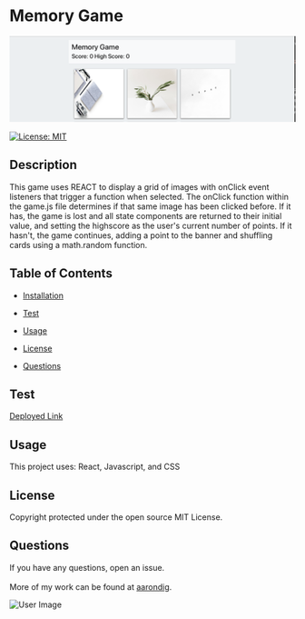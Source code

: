 # Memory Game

<img src="assets/Screen Shot 2020-11-12 at 6.22.42 PM.png" alt="User Image">

<br>

[![License: MIT](https://img.shields.io/badge/License-MIT-yellow.svg)](https://opensource.org/licenses/MIT)

## Description

This game uses REACT to display a grid of images with onClick event listeners that trigger a function when selected. The onClick function within the game.js file determines if that same image has been clicked before. If it has, the game is lost and all state components are returned to their initial value, and setting the highscore as the user's current number of points. If it hasn't, the game continues, adding a point to the banner and shuffling cards using a math.random function.

## Table of Contents

- [Installation](#installation)

- [Test](#test)

- [Usage](#usage)

- [License](#license)

- [Questions](#questions)

## Test

[Deployed Link](#https://aarondig.github.io/clickyGame/)

## Usage

This project uses: React, Javascript, and CSS

## License

Copyright protected under the open source MIT License.

## Questions

If you have any questions, open an issue.
<br>
<br>
More of my work can be found at [aarondig](https://github.com/aarondig).

<img src="https://avatars3.githubusercontent.com/u/70933425?v=4" width="25%" alt="User Image">